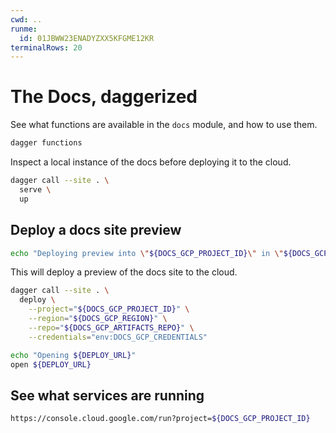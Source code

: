 ```yaml
---
cwd: ..
runme:
  id: 01JBWW23ENADYZXX5KFGME12KR
terminalRows: 20
---
```


# The Docs, daggerized

See what functions are available in the `docs` module, and how to use them.

```sh {"id":"01JBW9KGZT5XE4B0G1Z8GK1239","terminalRows":"8"}
dagger functions
```

Inspect a local instance of the docs before deploying it to the cloud.

```sh {"background":"true","id":"01JBWGTT8R91VNCV1JSG8KF1K5","name":"serve-locally"}
dagger call --site . \
  serve \
  up
```

## Deploy a docs site preview

```sh {"id":"01JBWVFDXVDBBMRQAQA61NN6CB","name":"check","terminalRows":"3"}
echo "Deploying preview into \"${DOCS_GCP_PROJECT_ID}\" in \"${DOCS_GCP_REGION}\" from registry repo \"${DOCS_GCP_ARTIFACTS_REPO}\"."
```

This will deploy a preview of the docs site to the cloud.

```sh {"background":"false","id":"01JBWA2741XJE0KZZTGP7P1WKB","name":"DEPLOY_URL"}
dagger call --site . \
  deploy \
    --project="${DOCS_GCP_PROJECT_ID}" \
    --region="${DOCS_GCP_REGION}" \
    --repo="${DOCS_GCP_ARTIFACTS_REPO}" \
    --credentials="env:DOCS_GCP_CREDENTIALS"
```

```sh {"id":"01JBWV44M5ZJCAERKS9E5KP7RS","interactive":"true"}
echo "Opening ${DEPLOY_URL}"
open ${DEPLOY_URL}
```

## See what services are running

```sh {"id":"01JBX0HGR3DBKSC6PJM57845EK"}
https://console.cloud.google.com/run?project=${DOCS_GCP_PROJECT_ID}
```
